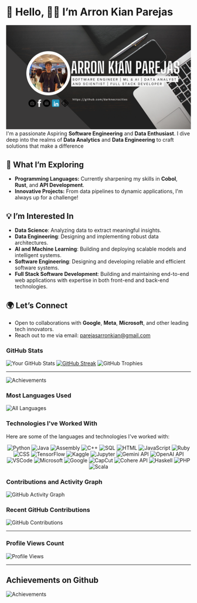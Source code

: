<h1>👋 Hello, 🧑‍💻 I’m Arron Kian Parejas</h1>

![GitHub Banner](https://github.com/darknecrocities/darknecrocities/blob/main/githubBanner.png)
I'm a passionate Aspiring **Software Engineering** and **Data Enthusiast**. I dive deep into the realms of **Data Analytics** and **Data Engineering** to craft solutions that make a difference










## 🔭 What I’m Exploring
- **Programming Languages:** Currently sharpening my skills in **Cobol**, **Rust**, and **API Development**.
- **Innovative Projects:** From data pipelines to dynamic applications, I'm always up for a challenge!

## 💡 I’m Interested In
- **Data Science**: Analyzing data to extract meaningful insights.
- **Data Engineering**: Designing and implementing robust data architectures.
- **AI and Machine Learning**: Building and deploying scalable models and intelligent systems.
- **Software Engineering**: Designing and developing reliable and efficient software systems.
- **Full Stack Software Development**: Building and maintaining end-to-end web applications with expertise in both front-end and back-end technologies.

## 🌍 Let’s Connect
- Open to collaborations with **Google**, **Meta**, **Microsoft**, and other leading tech innovators.
- Reach out to me via email: [parejasarronkian@gmail.com](mailto:parejasarronkian@gmail.com)

### GitHub Stats

![Your GitHub Stats](https://github-readme-stats.vercel.app/api?username=darknecrocities&show_icons=true&theme=radical)
[![GitHub Streak](https://streak-stats.demolab.com/?user=darknecrocities)](https://git.io/streak-stats)
![GitHub Trophies](https://github-profile-trophy.vercel.app/?username=darknecrocities&theme=onedark)

---
![Achievements](https://img.shields.io/badge/Trophies%20Earned-10-green)

### Most Languages Used

![All Languages](https://github-readme-stats.vercel.app/api/top-langs/?username=darknecrocities&layout=donut&theme=radical)

### Technologies I've Worked With

Here are some of the languages and technologies I've worked with:

<p align="center">
  <img src="https://img.shields.io/badge/Python-306998?style=for-the-badge&logo=python&logoColor=white" alt="Python"/>
  <img src="https://img.shields.io/badge/Java-007396?style=for-the-badge&logo=java&logoColor=white" alt="Java"/>
  <img src="https://img.shields.io/badge/Assembly-6F4F37?style=for-the-badge&logo=c&logoColor=white" alt="Assembly"/>
  <img src="https://img.shields.io/badge/C%2B%2B-00599C?style=for-the-badge&logo=c%2B%2B&logoColor=white" alt="C++"/>
  <img src="https://img.shields.io/badge/SQL-F29111?style=for-the-badge&logo=mysql&logoColor=white" alt="SQL"/>
  <img src="https://img.shields.io/badge/HTML-F16529?style=for-the-badge&logo=html5&logoColor=white" alt="HTML"/>
  <img src="https://img.shields.io/badge/JavaScript-F7DF1E?style=for-the-badge&logo=javascript&logoColor=black" alt="JavaScript"/>
  <img src="https://img.shields.io/badge/Ruby-701516?style=for-the-badge&logo=ruby&logoColor=white" alt="Ruby"/>
  <img src="https://img.shields.io/badge/CSS-1572B6?style=for-the-badge&logo=css3&logoColor=white" alt="CSS"/>
  <img src="https://img.shields.io/badge/TensorFlow-FF6F00?style=for-the-badge&logo=tensorflow&logoColor=white" alt="TensorFlow"/>
  <img src="https://img.shields.io/badge/Kaggle-FF7F0E?style=for-the-badge&logo=kaggle&logoColor=white" alt="Kaggle"/>
  <img src="https://img.shields.io/badge/Jupyter-F37626?style=for-the-badge&logo=jupyter&logoColor=white" alt="Jupyter"/>
  <img src="https://img.shields.io/badge/Gemini_API-0E3A8C?style=for-the-badge&logo=google&logoColor=white" alt="Gemini API"/>
  <img src="https://img.shields.io/badge/OpenAI_API-000000?style=for-the-badge&logo=openai&logoColor=white" alt="OpenAI API"/>
  <img src="https://img.shields.io/badge/VSCode-007ACC?style=for-the-badge&logo=visual-studio-code&logoColor=white" alt="VSCode"/>
  <img src="https://img.shields.io/badge/Microsoft-0078D4?style=for-the-badge&logo=microsoft&logoColor=white" alt="Microsoft"/>
  <img src="https://img.shields.io/badge/Google-4285F4?style=for-the-badge&logo=google&logoColor=white" alt="Google"/>
  <img src="https://img.shields.io/badge/CapCut-000000?style=for-the-badge&logo=capcut&logoColor=white" alt="CapCut"/>
  <img src="https://img.shields.io/badge/Cohere_API-5334C9?style=for-the-badge&logo=cohere&logoColor=white" alt="Cohere API"/>
  <img src="https://img.shields.io/badge/Haskell-5e5086?style=for-the-badge&logo=haskell&logoColor=white" alt="Haskell"/>
  <img src="https://img.shields.io/badge/PHP-777BB4?style=for-the-badge&logo=php&logoColor=white" alt="PHP"/>
  <img src="https://img.shields.io/badge/Scala-DC322F?style=for-the-badge&logo=scala&logoColor=white" alt="Scala"/>
</p>


### Contributions and Activity Graph

![GitHub Activity Graph](https://github-readme-activity-graph.vercel.app/graph?username=darknecrocities&theme=react-dark&hide_border=true)


### Recent GitHub Contributions

![GitHub Contributions](https://github-contributor-stats.vercel.app/api?username=darknecrocities&theme=dark)

---

### Profile Views Count

![Profile Views](https://komarev.com/ghpvc/?username=darknecrocities&color=brightgreen)

---

## Achievements on Github
![Achievements](https://img.shields.io/badge/Trophies%20Earned-10-green)

